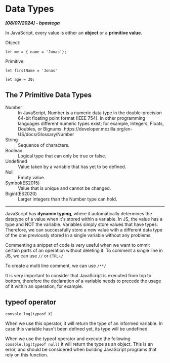# Data Types

***[08/07/2024] - bpastega***

In JavaScript, every value is either an **object** or a **primitive value**. 

Object:

```let me = { name = 'Jonas'};``` 

Primitive:

```let firstName = 'Jonas'```

```let age = 30;```

<h2>The 7 Primitive Data Types</h2>
  <dl> <!---(https://www.markdownguide.org/extended-syntax/#definition-lists) -->
    <dt>Number</dt>
    <dd>In JavaScript, Number is a numeric data type in the double-precision 64-bit floating point format (IEEE 754). In other programming languages different numeric types exist; for example, Integers, Floats, Doubles, or Bignums. https://developer.mozilla.org/en-US/docs/Glossary/Number</dd>
    <dt>String</dt>
    <dd>Sequence of characters.</dd>
    <dt>Boolean</dt>
    <dd>Logical type that can only be true or false.</dd>
    <dt>Undefined</dt>
    <dd>Value taken by a variable that has yet to be defined.</dd>
    <dt>Null</dt>
    <dd>Empty value.</dd>
    <dt>Symbol(ES2015)</dt>
    <dd>Value that is unique and cannot be changed.</dd>
    <dt>Bigint(ES2020)</dt>
    <dd>Larger integers than the Number type can hold.</dd>
  </dl>

---

JavaScript has **dynamic typing**, where it automatically determines the datatype of a value when it's stored within a variable. In JS, the value has a type and NOT the variable. Variables simply store values that have types. 
Therefore, we can successfully store a new value with a different data type of the one previously stored in a single variable without any problems.

Commenting a snippet of code is very useful when we want to ommit certain parts of an operation without deleting it. 
To comment a single line in JS, we can use  ```//``` or  ```CTRL+/```

To create a multi line comment, we can use ```/**/```

It is very important to consider that JavaScript is executed from top to bottom, therefore the declaration of a variable needs to precede the usage of it within an operation, for example. 

<h2>typeof operator</h2>

```console.log(typeof X)```

When we use this operator, it will return the type of an informed variable. In case this variable hasn't been defined yet, its type will be undefined. 

When we use the typeof operator and execute the following ```console.log(typeof null)``` it will return the type as an object. This is an error, and should be considered when building JavaScript programs that rely on this function.
